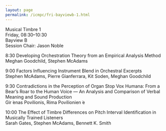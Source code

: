 ```yaml
---
layout: page
permalink: /icmpc/fri-bayviewb-1.html
---
```

Musical Timbre 1  
Friday, 08:30–10:30  
Bayview B  
Session Chair: Jason Noble

8:30 Developing Orchestration Theory from an Empirical Analysis Method  
Meghan Goodchild, Stephen McAdams

9:00 Factors Influencing Instrument Blend in Orchestral Excerpts  
Stephen McAdams, Pierre Gianferrara, Kit Soden, Meghan Goodchild

9:30 Contradictions in the Perception of Organ Stop Vox Humana: From a Bear’s Roar to the Human Voice — An Analysis and Comparison of Verbal Meaning and Sound Production  
Gir ̇enas Povilionis, Rima Povilionien ̇e

10:00 The Effect of Timbre Differences on Pitch Interval Identification in Musically Trained Listeners  
Sarah Gates, Stephen McAdams, Bennett K. Smith